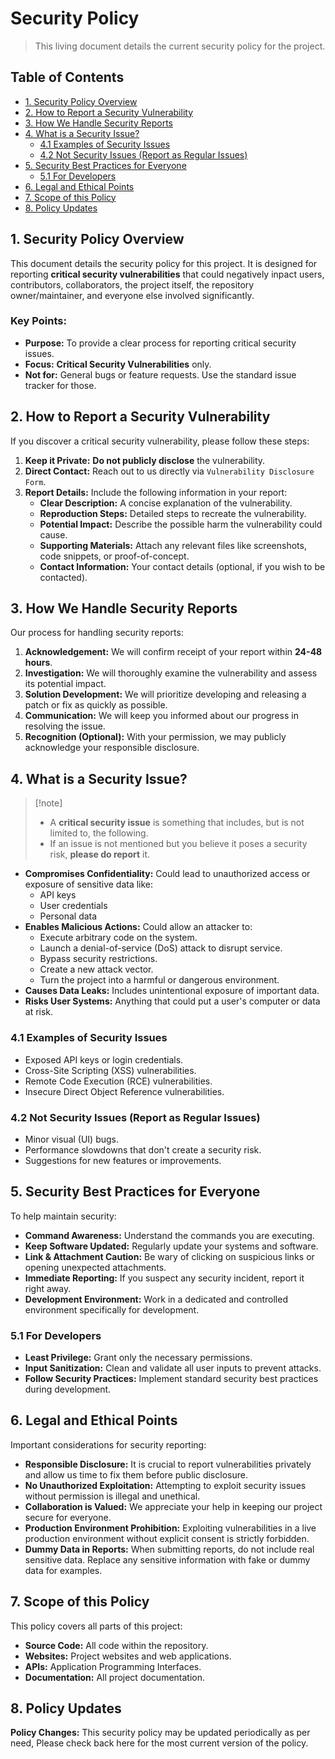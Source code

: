 # Security Policy

> This living document details the current security policy for the project.

## Table of Contents

- [1. Security Policy Overview](#1-security-policy-overview)
- [2. How to Report a Security Vulnerability](#2-how-to-report-a-security-vulnerability)
- [3. How We Handle Security Reports](#3-how-we-handle-security-reports)
- [4. What is a Security Issue?](#4-what-is-a-security-issue)
  - [4.1 Examples of Security Issues](#41-examples-of-security-issues)
  - [4.2 Not Security Issues (Report as Regular Issues)](#42-not-security-issues-report-as-regular-issues)
- [5. Security Best Practices for Everyone](#5-security-best-practices-for-everyone)
  - [5.1 For Developers](#51-for-developers)
- [6. Legal and Ethical Points](#6-legal-and-ethical-points)
- [7. Scope of this Policy](#7-scope-of-this-policy)
- [8. Policy Updates](#8-policy-updates)

## 1. Security Policy Overview

This document details the security policy for this project. It is designed for reporting **critical security vulnerabilities** that could negatively inpact users, contributors, collaborators, the project itself, the repository owner/maintainer, and everyone else involved significantly.

### Key Points:

- **Purpose:** To provide a clear process for reporting critical security issues.
- **Focus:** **Critical Security Vulnerabilities** only.
- **Not for:** General bugs or feature requests. Use the standard issue tracker for those.

## 2. How to Report a Security Vulnerability

If you discover a critical security vulnerability, please follow these steps:

1. **Keep it Private:** **Do not publicly disclose** the vulnerability.
2. **Direct Contact:** Reach out to us directly via `Vulnerability Disclosure Form`.
3. **Report Details:** Include the following information in your report:
   - **Clear Description:** A concise explanation of the vulnerability.
   - **Reproduction Steps:** Detailed steps to recreate the vulnerability.
   - **Potential Impact:** Describe the possible harm the vulnerability could cause.
   - **Supporting Materials:** Attach any relevant files like screenshots, code snippets, or proof-of-concept.
   - **Contact Information:** Your contact details (optional, if you wish to be contacted).

## 3. How We Handle Security Reports

Our process for handling security reports:

1. **Acknowledgement:** We will confirm receipt of your report within **24-48 hours**.
2. **Investigation:** We will thoroughly examine the vulnerability and assess its potential impact.
3. **Solution Development:** We will prioritize developing and releasing a patch or fix as quickly as possible.
4. **Communication:** We will keep you informed about our progress in resolving the issue.
5. **Recognition (Optional):** With your permission, we may publicly acknowledge your responsible disclosure.

## 4. What is a Security Issue?
>  [!note]
> - A **critical security issue** is something that includes, but is not limited to, the following. 
> - If an issue is not mentioned but you believe it poses a security risk, **please do report** it.

- **Compromises Confidentiality:** Could lead to unauthorized access or exposure of sensitive data like:
  - API keys
  - User credentials
  - Personal data
- **Enables Malicious Actions:** Could allow an attacker to:
  - Execute arbitrary code on the system.
  - Launch a denial-of-service (DoS) attack to disrupt service.
  - Bypass security restrictions.
  - Create a new attack vector.
  - Turn the project into a harmful or dangerous environment.
- **Causes Data Leaks:** Includes unintentional exposure of important data.
- **Risks User Systems:** Anything that could put a user's computer or data at risk.

### 4.1 Examples of Security Issues

- Exposed API keys or login credentials.
- Cross-Site Scripting (XSS) vulnerabilities.
- Remote Code Execution (RCE) vulnerabilities.
- Insecure Direct Object Reference vulnerabilities.

### 4.2 Not Security Issues (Report as Regular Issues)

- Minor visual (UI) bugs.
- Performance slowdowns that don't create a security risk.
- Suggestions for new features or improvements.

## 5. Security Best Practices for Everyone

To help maintain security:

- **Command Awareness:** Understand the commands you are executing.
- **Keep Software Updated:** Regularly update your systems and software.
- **Link & Attachment Caution:** Be wary of clicking on suspicious links or opening unexpected attachments.
- **Immediate Reporting:** If you suspect any security incident, report it right away.
- **Development Environment:** Work in a dedicated and controlled environment specifically for development.

### 5.1 For Developers

- **Least Privilege:** Grant only the necessary permissions.
- **Input Sanitization:** Clean and validate all user inputs to prevent attacks.
- **Follow Security Practices:** Implement standard security best practices during development.

## 6. Legal and Ethical Points

Important considerations for security reporting:

- **Responsible Disclosure:** It is crucial to report vulnerabilities privately and allow us time to fix them before public disclosure.
- **No Unauthorized Exploitation:** Attempting to exploit security issues without permission is illegal and unethical.
- **Collaboration is Valued:** We appreciate your help in keeping our project secure for everyone.
- **Production Environment Prohibition:** Exploiting vulnerabilities in a live production environment without explicit consent is strictly forbidden.
- **Dummy Data in Reports:** When submitting reports, do not include real sensitive data. Replace any sensitive information with fake or dummy data for examples.

## 7. Scope of this Policy

This policy covers all parts of this project:

- **Source Code:** All code within the repository.
- **Websites:** Project websites and web applications.
- **APIs:** Application Programming Interfaces.
- **Documentation:** All project documentation.

## 8. Policy Updates

**Policy Changes:** This security policy may be updated periodically as per need, Please check back here for the most current version of the policy.
